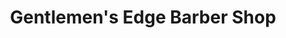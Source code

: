 ---
title: "Gentlemen's Edge Barber Shop"
url: /edgewood/gentlemens-edge-barber-shop/
shop: Friseur
---
